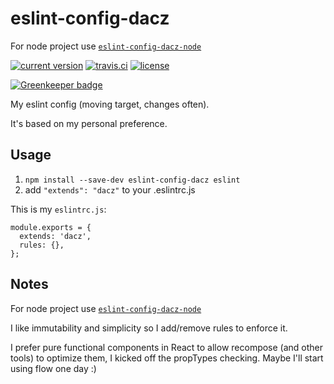 # eslint-config-dacz

For node project use [`eslint-config-dacz-node`](https://github.com/dacz/eslint-config-dacz-node)

[![current version](https://img.shields.io/npm/v/eslint-config-dacz.svg?style=flat-square)](https://www.npmjs.com/package/eslint-config-dacz)
[![travis.ci](https://img.shields.io/travis/dacz/eslint-config-dacz.svg?style=flat-square)](https://travis-ci.org/dacz/eslint-config-dacz)
[![license](https://img.shields.io/github/license/dacz/eslint-config-dacz.svg)](https://github.com/dacz/eslint-config-dacz/blob/master/LICENSE)

[![Greenkeeper badge](https://badges.greenkeeper.io/dacz/eslint-config-dacz.svg)](https://greenkeeper.io/)

My eslint config (moving target, changes often).

It's based on my personal preference.

## Usage

1. `npm install --save-dev eslint-config-dacz eslint`
2. add `"extends": "dacz"` to your .eslintrc.js

This is my `eslintrc.js`:

```
module.exports = {
  extends: 'dacz',
  rules: {},
};
```

## Notes

For node project use [`eslint-config-dacz-node`](https://github.com/dacz/eslint-config-dacz-node)

I like immutability and simplicity so I add/remove rules to enforce it.

I prefer pure functional components in React to allow recompose (and other tools) to optimize them, I kicked off the propTypes checking. Maybe I'll start using flow one day :)

